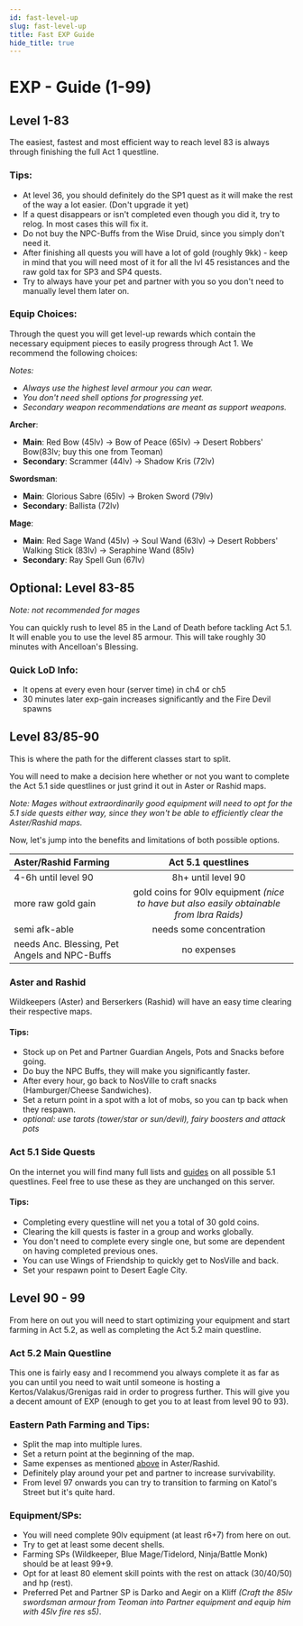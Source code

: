 ```yaml
---
id: fast-level-up
slug: fast-level-up
title: Fast EXP Guide
hide_title: true
---
```


# EXP - Guide (1-99)

## Level 1-83

The easiest, fastest and most efficient way to reach level 83 is always through finishing the full Act 1 questline.

### Tips:

- At level 36, you should definitely do the SP1 quest as it will make the rest of the way a lot easier. (Don't upgrade it yet)
- If a quest disappears or isn't completed even though you did it, try to relog. In most cases this will fix it.
- Do not buy the NPC-Buffs from the Wise Druid, since you simply don't need it.
- After finishing all quests you will have a lot of gold (roughly 9kk) - keep in mind that you will need most of it for all the lvl 45 resistances and the raw gold tax for SP3 and SP4 quests.
- Try to always have your pet and partner with you so you don't need to manually level them later on.

### Equip Choices:

Through the quest you will get level-up rewards which contain the necessary equipment pieces to easily progress through Act 1. We recommend the following choices:

_Notes:_

- _Always use the highest level armour you can wear._
- _You don't need shell options for progressing yet._
- _Secondary weapon recommendations are meant as support weapons._

**Archer**:

- **Main**: Red Bow (45lv) &#8594; Bow of Peace (65lv) &#8594; Desert Robbers' Bow(83lv; buy this one from Teoman)
- **Secondary**: Scrammer (44lv) &#8594; Shadow Kris (72lv)

**Swordsman**:

- **Main**: Glorious Sabre (65lv) &#8594; Broken Sword (79lv)
- **Secondary**: Ballista (72lv)

**Mage**:

- **Main**: Red Sage Wand (45lv) &#8594; Soul Wand (63lv) &#8594; Desert Robbers' Walking Stick (83lv) &#8594; Seraphine Wand (85lv)
- **Secondary**: Ray Spell Gun (67lv)

## Optional: Level 83-85

_Note: not recommended for mages_

You can quickly rush to level 85 in the Land of Death before tackling Act 5.1. It will enable you to use the level 85 armour. This will take roughly 30 minutes with Ancelloan's Blessing.

### Quick LoD Info:

- It opens at every even hour (server time) in ch4 or ch5
- 30 minutes later exp-gain increases significantly and the Fire Devil spawns

## Level 83/85-90

This is where the path for the different classes start to split.

You will need to make a decision here whether or not you want to complete the Act 5.1 side questlines or just grind it out in Aster or Rashid maps.

_Note: Mages without extraordinarily good equipment will need to opt for the 5.1 side quests either way, since they won't be able to efficiently clear the Aster/Rashid maps._

Now, let's jump into the benefits and limitations of both possible options.

| Aster/Rashid Farming                          |                                    Act 5.1 questlines                                     |
| :-------------------------------------------- | :---------------------------------------------------------------------------------------: |
| 4-6h until level 90                           |                                    8h+ until level 90                                     |
| more raw gold gain                            | gold coins for 90lv equipment _(nice to have but also easily obtainable from Ibra Raids)_ |
| semi afk-able                                 |                                 needs some concentration                                  |
| needs Anc. Blessing, Pet Angels and NPC-Buffs |                                        no expenses                                        |

### Aster and Rashid

Wildkeepers (Aster) and Berserkers (Rashid) will have an easy time clearing their respective maps.

#### Tips:

- Stock up on Pet and Partner Guardian Angels, Pots and Snacks before going.
- Do buy the NPC Buffs, they will make you significantly faster.
- After every hour, go back to NosVille to craft snacks (Hamburger/Cheese Sandwiches).
- Set a return point in a spot with a lot of mobs, so you can tp back when they respawn.
- _optional: use tarots (tower/star or sun/devil), fairy boosters and attack pots_

### Act 5.1 Side Quests

On the internet you will find many full lists and [guides](https://nosapki.nostale.club/misje_pustynia) on all possible 5.1 questlines.
Feel free to use these as they are unchanged on this server.

#### Tips:

- Completing every questline will net you a total of 30 gold coins.
- Clearing the kill quests is faster in a group and works globally.
- You don't need to complete every single one, but some are dependent on having completed previous ones.
- You can use Wings of Friendship to quickly get to NosVille and back.
- Set your respawn point to Desert Eagle City.

## Level 90 - 99

From here on out you will need to start optimizing your equipment and start farming in Act 5.2, as well as completing the Act 5.2 main questline.

### Act 5.2 Main Questline

This one is fairly easy and I recommend you always complete it as far as you can until you need to wait until someone is hosting a Kertos/Valakus/Grenigas raid in order to progress further. This will give you a decent amount of EXP (enough to get you to at least from level 90 to 93).

### Eastern Path Farming and Tips:

- Split the map into multiple lures.
- Set a return point at the beginning of the map.
- Same expenses as mentioned [above](#aster-and-rashid) in Aster/Rashid.
- Definitely play around your pet and partner to increase survivability.
- From level 97 onwards you can try to transition to farming on Katol's Street but it's quite hard.

### Equipment/SPs:

- You will need complete 90lv equipment (at least r6+7) from here on out.
- Try to get at least some decent shells.
- Farming SPs (Wildkeeper, Blue Mage/Tidelord, Ninja/Battle Monk) should be at least 99+9.
- Opt for at least 80 element skill points with the rest on attack (30/40/50) and hp (rest).
- Preferred Pet and Partner SP is Darko and Aegir on a Kliff _(Craft the 85lv swordsman armour from Teoman into Partner equipment and equip him with 45lv fire res s5)_.
